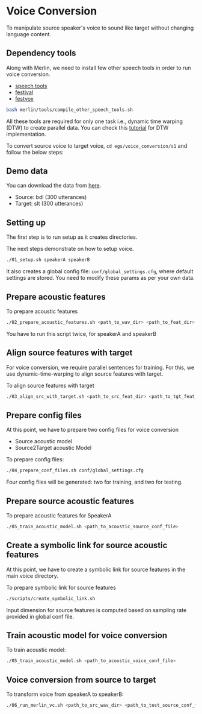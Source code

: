 # Voice Conversion

To manipulate source speaker's voice to sound like target without changing language content. 

## Dependency tools

Along with Merlin, we need to install few other speech tools in order to run voice conversion. 
- [speech tools](http://www.cstr.ed.ac.uk/downloads/festival/2.4/speech_tools-2.4-release.tar.gz)
- [festival](http://www.cstr.ed.ac.uk/downloads/festival/2.4/festival-2.4-release.tar.gz)
- [festvox](http://festvox.org/festvox-2.7/festvox-2.7.0-release.tar.gz)

```sh
bash merlin/tools/compile_other_speech_tools.sh 
```

All these tools are required for only one task i.e., dynamic time warping (DTW) to create parallel data. 
You can check this [tutorial](http://speech.zone/exercises/dtw-in-python) for DTW implementation. 

To convert source voice to target voice, `cd egs/voice_conversion/s1` and follow the below steps:

## Demo data

You can download the data from [here](http://104.131.174.95/downloads/voice_conversion/).
- Source: bdl (300 utterances)
- Target: slt (300 utterances)

## Setting up

The first step is to run setup as it creates directories.

The next steps demonstrate on how to setup voice. 

```sh
./01_setup.sh speakerA speakerB
```

It also creates a global config file: `conf/global_settings.cfg`, where default settings are stored.
You need to modify these params as per your own data.

## Prepare acoustic features

To prepare acoustic features
```sh
./02_prepare_acoustic_features.sh <path_to_wav_dir> <path_to_feat_dir>
```

You have to run this script twice, for speakerA and speakerB

## Align source features with target

For voice conversion, we require parallel sentences for training. For this, we use dynamic-time-warping 
to align source features with target. 

To align source features with target
```sh
./03_align_src_with_target.sh <path_to_src_feat_dir> <path_to_tgt_feat_dir> <path_to_src_align_dir>
```

## Prepare config files

At this point, we have to prepare two config files for voice conversion
- Source acoustic model
- Source2Target acoustic Model

To prepare config files:
```sh
./04_prepare_conf_files.sh conf/global_settings.cfg
```
Four config files will be generated: two for training, and two for testing. 

## Prepare source acoustic features 

To prepare acoustic features for SpeakerA
```sh
./05_train_acoustic_model.sh <path_to_acoustic_source_conf_file>
```

## Create a symbolic link for source acoustic features 

At this point, we have to create a symbolic link for source features in the main voice directory.

To prepare symbolic link for source features
```sh
./scripts/create_symbolic_link.sh
```

Input dimension for source features is computed based on sampling rate provided in global conf file. 

## Train acoustic model for voice conversion

To train acoustic model:
```sh
./05_train_acoustic_model.sh <path_to_acoustic_voice_conf_file>
```

## Voice conversion from source to target

To transform voice from speakerA to speakerB:
```sh
./06_run_merlin_vc.sh <path_to_src_wav_dir> <path_to_test_source_conf_file> <path_to_test_synth_conf_file>
```

